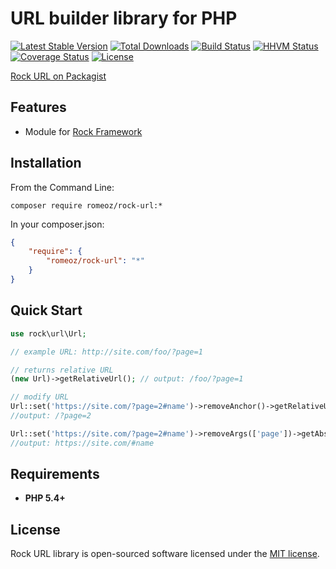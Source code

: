 URL builder library for PHP
=================

[![Latest Stable Version](https://poser.pugx.org/romeOz/rock-url/v/stable.svg)](https://packagist.org/packages/romeOz/rock-url)
[![Total Downloads](https://poser.pugx.org/romeOz/rock-url/downloads.svg)](https://packagist.org/packages/romeOz/rock-url)
[![Build Status](https://travis-ci.org/romeOz/rock-url.svg?branch=master)](https://travis-ci.org/romeOz/rock-url)
[![HHVM Status](http://hhvm.h4cc.de/badge/romeoz/rock-url.svg)](http://hhvm.h4cc.de/package/romeoz/rock-url)
[![Coverage Status](https://coveralls.io/repos/romeOz/rock-url/badge.svg?branch=master)](https://coveralls.io/r/romeOz/rock-url?branch=master)
[![License](https://poser.pugx.org/romeOz/rock-url/license.svg)](https://packagist.org/packages/romeOz/rock-url)

[Rock URL on Packagist](https://packagist.org/packages/romeOz/rock-url)

Features
-------------------

 * Module for [Rock Framework](https://github.com/romeOz/rock)

Installation
-------------------

From the Command Line:

```composer require romeoz/rock-url:*```

In your composer.json:

```json
{
    "require": {
        "romeoz/rock-url": "*"
    }
}
```

Quick Start
-------------------

```php
use rock\url\Url;

// example URL: http://site.com/foo/?page=1

// returns relative URL
(new Url)->getRelativeUrl(); // output: /foo/?page=1

// modify URL
Url::set('https://site.com/?page=2#name')->removeAnchor()->getRelativeUrl(); 
//output: /?page=2

Url::set('https://site.com/?page=2#name')->removeArgs(['page'])->getAbsoluteUrl(); 
//output: https://site.com/#name
```

Requirements
-------------------
 * **PHP 5.4+**

License
-------------------

Rock URL library is open-sourced software licensed under the [MIT license](http://opensource.org/licenses/MIT).
